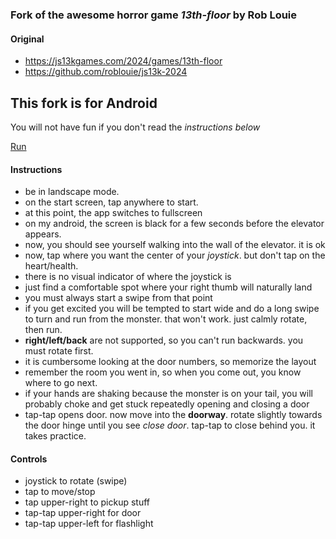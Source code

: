 ### Fork of the awesome horror game *13th-floor* by Rob Louie
#### Original
- https://js13kgames.com/2024/games/13th-floor
- https://github.com/roblouie/js13k-2024


## This fork is for Android

You will not have fun if you don't read the *instructions below*  
  
[Run](https://bacionejs.github.io/rob/mobile.html)  



#### Instructions
- be in landscape mode.
- on the start screen, tap anywhere to start.
- at this point, the app switches to fullscreen 
- on my android, the screen is black for a few seconds before the elevator appears.
- now, you should see yourself walking into the wall of the elevator. it is ok
- now, tap where you want the center of your *joystick*. but don't tap on the heart/health.
- there is no visual indicator of where the joystick is
- just find a comfortable spot where your right thumb will naturally land
- you must always start a swipe from that point
- if you get excited you will be tempted to start wide and do a long swipe to turn and run from the monster. that won't work. just calmly rotate, then run.
- **right/left/back** are not supported, so you can't run backwards. you must rotate first.
- it is cumbersome looking at the door numbers, so memorize the layout
- remember the room you went in, so when you come out, you know where to go next.
- if your hands are shaking because the monster is on your tail, you will probably choke and get stuck repeatedly opening and closing a door
- tap-tap opens door. now move into the **doorway**. rotate slightly towards the door hinge until you see *close door*. tap-tap to close behind you. it takes practice.

#### Controls
- joystick to rotate (swipe)
- tap to move/stop
- tap     upper-right to pickup stuff
- tap-tap upper-right for door
- tap-tap upper-left for flashlight 
